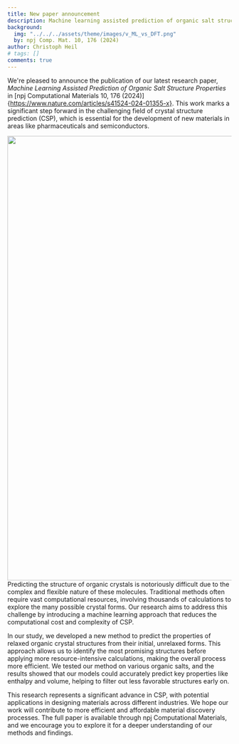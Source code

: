```yaml
---
title: New paper announcement
description: Machine learning assisted prediction of organic salt structure properties
background:
  img: "../../../assets/theme/images/v_ML_vs_DFT.png"
  by: npj Comp. Mat. 10, 176 (2024)
author: Christoph Heil
# tags: []
comments: true
---
```


We're pleased to announce the publication of our latest research paper, *Machine Learning Assisted Prediction of Organic Salt Structure Properties* in [npj Computational Materials 10, 176 (2024)]{https://www.nature.com/articles/s41524-024-01355-x}. This work marks a significant step forward in the challenging field of crystal structure prediction (CSP), which is essential for the development of new materials in areas like pharmaceuticals and semiconductors.

<img src="../../../assets/theme/images/v_ML_vs_DFT.png" width="1000"/>
Predicting the structure of organic crystals is notoriously difficult due to the complex and flexible nature of these molecules. Traditional methods often require vast computational resources, involving thousands of calculations to explore the many possible crystal forms. Our research aims to address this challenge by introducing a machine learning approach that reduces the computational cost and complexity of CSP.

In our study, we developed a new method to predict the properties of relaxed organic crystal structures from their initial, unrelaxed forms. This approach allows us to identify the most promising structures before applying more resource-intensive calculations, making the overall process more efficient. We tested our method on various organic salts, and the results showed that our models could accurately predict key properties like enthalpy and volume, helping to filter out less favorable structures early on.

This research represents a significant advance in CSP, with potential applications in designing materials across different industries. We hope our work will contribute to more efficient and affordable material discovery processes. The full paper is available through npj Computational Materials, and we encourage you to explore it for a deeper understanding of our methods and findings.
